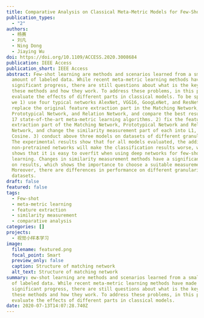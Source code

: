 ```yaml
---
title: Comparative Analysis on Classical Meta-Metric Models for Few-Shot Learning
publication_types:
  - "2"
authors:
  - 杨赛
  - 刘凡
  - Ning Dong
  - Jiaying Wu
doi: https://doi.org/10.1109/ACCESS.2020.3008684
publication: IEEE Access
publication_short: IEEE Access
abstract: Few-shot learning are methods and scenarios learned from a small
  amount of labeled data. While recent meta-metric learning methods have made
  significant progress, there are still questions about what is the key point of
  these methods and how they work. To address these problems, in this paper, we
  evaluate the effects of different parts in classical models. To be specific,
  we 1) use four typical networks AlexNet, VGG16, GoogLeNet, and ResNet50 to
  replace the original feature extraction part in the Matching Network,
  Prototypical Network, and Relation Network, and compare the best results with
  17 state-of-the-art meta-metric learning algorithms. 2) fix the feature
  extraction part of the Matching Network, Prototypical Network and Relation
  Network, and change the similarity measurement part of each into L1, L2,
  Cosine. 3) conduct above three models on datasets of different granularity.
  The experimental results show that for all models evaluated, the addition of
  non-pretrained networks will make the classification results worse, which
  shows that it is easy to overfit when using deep networks for few-shot
  learning. Changes in similarity measurement methods have a significant impact
  on results, which shows the importance to choose a suitable measurement.
  Moreover, there are differences in performance on different granularity
  datasets.
draft: false
featured: false
tags:
  - Few-shot
  - meta-metric learning
  - feature extraction
  - similarity measurement
  - comparative analysis
categories: []
projects:
  - 视觉小样本学习
image:
  filename: featured.png
  focal_point: Smart
  preview_only: false
  caption: Structure of matching network
  alt_text: Structure of matching network
summary: ew-shot learning are methods and scenarios learned from a small amount
  of labeled data. While recent meta-metric learning methods have made
  significant progress, there are still questions about what is the key point of
  these methods and how they work. To address these problems, in this paper, we
  evaluate the effects of different parts in classical models.
date: 2020-07-13T14:07:28.740Z
---
```

